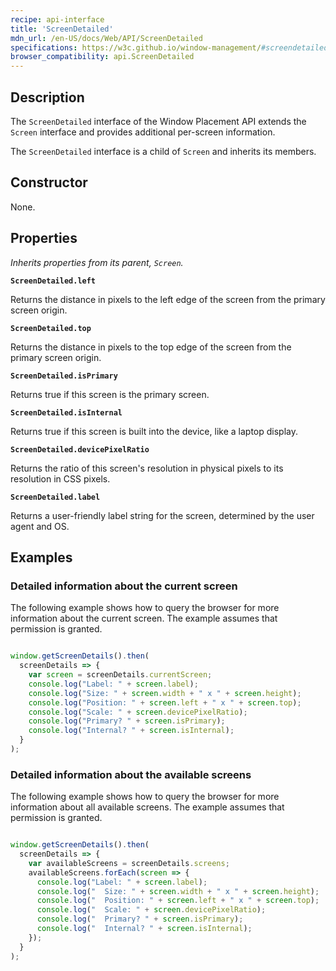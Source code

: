 ```yaml
---
recipe: api-interface
title: 'ScreenDetailed'
mdn_url: /en-US/docs/Web/API/ScreenDetailed
specifications: https://w3c.github.io/window-management/#screendetailed
browser_compatibility: api.ScreenDetailed
---
```


## Description

The `ScreenDetailed` interface of the Window Placement API extends the
`Screen` interface and provides additional per-screen information.

The `ScreenDetailed` interface is a child of `Screen` and inherits its members.

## Constructor

None.

## Properties

_Inherits properties from its parent, `Screen`._

**`ScreenDetailed.left`**

Returns the distance in pixels to the left edge of the screen from the primary screen origin.

**`ScreenDetailed.top`**

Returns the distance in pixels to the top edge of the screen from the primary screen origin.

**`ScreenDetailed.isPrimary`**

Returns true if this screen is the primary screen.

**`ScreenDetailed.isInternal`**

Returns true if this screen is built into the device, like a laptop display.

**`ScreenDetailed.devicePixelRatio`**

Returns the ratio of this screen's resolution in physical pixels to its resolution in CSS pixels.

**`ScreenDetailed.label`**

Returns a user-friendly label string for the screen, determined by the user agent and OS.

## Examples

### Detailed information about the current screen

The following example shows how to query the browser for more
information about the current screen. The example assumes that
permission is granted.

```js

window.getScreenDetails().then(
  screenDetails => {
    var screen = screenDetails.currentScreen;
    console.log("Label: " + screen.label);
    console.log("Size: " + screen.width + " x " + screen.height);
    console.log("Position: " + screen.left + " x " + screen.top);
    console.log("Scale: " + screen.devicePixelRatio);
    console.log("Primary? " + screen.isPrimary);
    console.log("Internal? " + screen.isInternal);
  }
);
```

### Detailed information about the available screens

The following example shows how to query the browser for more
information about all available screens. The example assumes that
permission is granted.

```js

window.getScreenDetails().then(
  screenDetails => {
    var availableScreens = screenDetails.screens;
    availableScreens.forEach(screen => {
      console.log("Label: " + screen.label);
      console.log("  Size: " + screen.width + " x " + screen.height);
      console.log("  Position: " + screen.left + " x " + screen.top);
      console.log("  Scale: " + screen.devicePixelRatio);
      console.log("  Primary? " + screen.isPrimary);
      console.log("  Internal? " + screen.isInternal);
    });
  }
);
```

